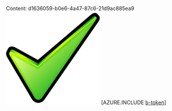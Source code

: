 Content: d1636059-b0e6-4a47-87c6-21d9ac885ea9![image](4f8985f2-b576-4b97-927f-9e095f62573e.png)
[AZURE.INCLUDE [b-token](21b471a6-3f3d-469c-87fe-c06d5ae868c9.md)]
